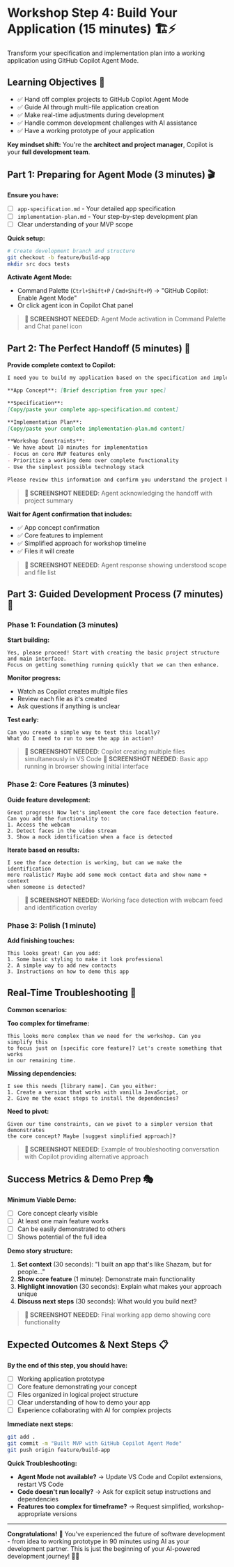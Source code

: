 # Workshop Step 4: Build Your Application (15 minutes) 🏗️⚡

Transform your specification and implementation plan into a working application using GitHub Copilot Agent Mode.

## Learning Objectives 🎯

- ✅ Hand off complex projects to GitHub Copilot Agent Mode
- ✅ Guide AI through multi-file application creation  
- ✅ Make real-time adjustments during development
- ✅ Handle common development challenges with AI assistance
- ✅ Have a working prototype of your application

**Key mindset shift:** You're the **architect and project manager**, Copilot is your **full development team**.

## Part 1: Preparing for Agent Mode (3 minutes) 🎬

**Ensure you have:**

- [ ] `app-specification.md` - Your detailed app specification
- [ ] `implementation-plan.md` - Your step-by-step development plan
- [ ] Clear understanding of your MVP scope

**Quick setup:**

```bash
# Create development branch and structure
git checkout -b feature/build-app
mkdir src docs tests
```

**Activate Agent Mode:**

- Command Palette (`Ctrl+Shift+P` / `Cmd+Shift+P`) → "GitHub Copilot: Enable Agent Mode"
- Or click agent icon in Copilot Chat panel

> **📸 SCREENSHOT NEEDED**: Agent Mode activation in Command Palette and Chat panel icon

## Part 2: The Perfect Handoff (5 minutes) 🤝

**Provide complete context to Copilot:**

```markdown
I need you to build my application based on the specification and implementation plan I've created.

**App Concept**: [Brief description from your spec]

**Specification**: 
[Copy/paste your complete app-specification.md content]

**Implementation Plan**:
[Copy/paste your complete implementation-plan.md content]

**Workshop Constraints**:
- We have about 10 minutes for implementation
- Focus on core MVP features only
- Prioritize a working demo over complete functionality
- Use the simplest possible technology stack

Please review this information and confirm you understand the project before we begin building.
```

> **📸 SCREENSHOT NEEDED**: Agent acknowledging the handoff with project summary

**Wait for Agent confirmation that includes:**

- ✅ App concept confirmation
- ✅ Core features to implement  
- ✅ Simplified approach for workshop timeline
- ✅ Files it will create

> **📸 SCREENSHOT NEEDED**: Agent response showing understood scope and file list

## Part 3: Guided Development Process (7 minutes) 🔧

### Phase 1: Foundation (3 minutes)

**Start building:**

```text
Yes, please proceed! Start with creating the basic project structure and main interface. 
Focus on getting something running quickly that we can then enhance.
```

**Monitor progress:**

- Watch as Copilot creates multiple files
- Review each file as it's created
- Ask questions if anything is unclear

**Test early:**

```text
Can you create a simple way to test this locally? 
What do I need to run to see the app in action?
```

> **📸 SCREENSHOT NEEDED**: Copilot creating multiple files simultaneously in VS Code
> **📸 SCREENSHOT NEEDED**: Basic app running in browser showing initial interface

### Phase 2: Core Features (3 minutes)

**Guide feature development:**

```text
Great progress! Now let's implement the core face detection feature. 
Can you add the functionality to:
1. Access the webcam
2. Detect faces in the video stream  
3. Show a mock identification when a face is detected
```

**Iterate based on results:**

```text
I see the face detection is working, but can we make the identification 
more realistic? Maybe add some mock contact data and show name + context 
when someone is detected?
```

> **📸 SCREENSHOT NEEDED**: Working face detection with webcam feed and identification overlay

### Phase 3: Polish (1 minute)

**Add finishing touches:**

```text
This looks great! Can you add:
1. Some basic styling to make it look professional
2. A simple way to add new contacts
3. Instructions on how to demo this app
```

## Real-Time Troubleshooting 🔧

**Common scenarios:**

**Too complex for timeframe:**

```text
This looks more complex than we need for the workshop. Can you simplify this 
to focus just on [specific core feature]? Let's create something that works 
in our remaining time.
```

**Missing dependencies:**

```text
I see this needs [library name]. Can you either:
1. Create a version that works with vanilla JavaScript, or  
2. Give me the exact steps to install the dependencies?
```

**Need to pivot:**

```text
Given our time constraints, can we pivot to a simpler version that demonstrates 
the core concept? Maybe [suggest simplified approach]?
```

> **📸 SCREENSHOT NEEDED**: Example of troubleshooting conversation with Copilot providing alternative approach

## Success Metrics & Demo Prep 🎭

**Minimum Viable Demo:**

- [ ] Core concept clearly visible
- [ ] At least one main feature works
- [ ] Can be easily demonstrated to others
- [ ] Shows potential of the full idea

**Demo story structure:**

1. **Set context** (30 seconds): "I built an app that's like Shazam, but for people..."
2. **Show core feature** (1 minute): Demonstrate main functionality
3. **Highlight innovation** (30 seconds): Explain what makes your approach unique
4. **Discuss next steps** (30 seconds): What would you build next?

> **📸 SCREENSHOT NEEDED**: Final working app demo showing core functionality

## Expected Outcomes & Next Steps 📋

**By the end of this step, you should have:**

- [ ] Working application prototype
- [ ] Core feature demonstrating your concept
- [ ] Files organized in logical project structure
- [ ] Clear understanding of how to demo your app
- [ ] Experience collaborating with AI for complex projects

**Immediate next steps:**

```bash
git add .
git commit -m "Built MVP with GitHub Copilot Agent Mode"
git push origin feature/build-app
```

**Quick Troubleshooting:**

- **Agent Mode not available?** → Update VS Code and Copilot extensions, restart VS Code
- **Code doesn't run locally?** → Ask for explicit setup instructions and dependencies
- **Features too complex for timeframe?** → Request simplified, workshop-appropriate versions

---

**Congratulations!** 🎉 You've experienced the future of software development - from idea to working prototype in 90 minutes using AI as your development partner. This is just the beginning of your AI-powered development journey! 🚀✨
